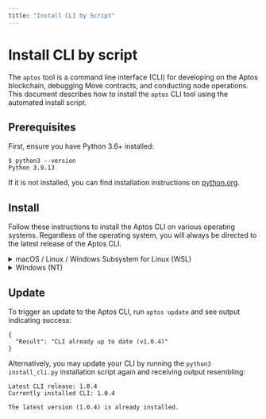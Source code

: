 ```yaml
---
title: "Install CLI by Script"
---
```


# Install CLI by script

The `aptos` tool is a command line interface (CLI) for developing on the Aptos blockchain, debugging Move contracts, and conducting node operations. This document describes how to install the `aptos` CLI tool using the automated install script.

## Prerequisites

First, ensure you have Python 3.6+ installed:

```
$ python3 --version
Python 3.9.13
```

If it is not installed, you can find installation instructions on [python.org](https://www.python.org/downloads/).

## Install

Follow these instructions to install the Aptos CLI on various operating systems. Regardless of the operating system, you will always be directed to the latest release of the Aptos CLI.

<details>
<summary>macOS / Linux / Windows Subsystem for Linux (WSL)</summary>

:::tip
These instructions have been tested on Ubuntu 20.04, Ubuntu 22.04, Arch Linux, macOS (ARM), and WSL and assume you have either `curl` or `wget` installed to download the script.
:::

In your terminal, run the following `curl` command:

```
curl -fsSL "https://aptos.dev/scripts/install_cli.py" | python3
```

Or with `wget`:

```
wget -qO- "https://aptos.dev/scripts/install_cli.py" | python3
```

:::tip
If you see this message:

```
Couldn't find distutils or packaging. We cannot check the current version of the CLI. We will install the latest version.
```

Consider installing `packaging` first:

```Shell
pip3 install packaging
```

:::

</details>

<details>

<summary>Windows (NT)</summary>

:::tip
These instructions have been tested on Windows 11.
:::

In PowerShell:

```Shell
iwr "https://aptos.dev/scripts/install_cli.py" -useb | Select-Object -ExpandProperty Content | python3
```

:::tip
If you receive an error `ModuleNotFoundError: No module named packaging`
You need to install `packaging` first

```Shell
pip3 install packaging
```

:::

</details>

## Update

To trigger an update to the Aptos CLI, run `aptos update` and see output indicating success:

```
{
  "Result": "CLI already up to date (v1.0.4)"
}
```

Alternatively, you may update your CLI by running the `python3 install_cli.py` installation script again and receiving output resembling:

```
Latest CLI release: 1.0.4
Currently installed CLI: 1.0.4

The latest version (1.0.4) is already installed.
```
